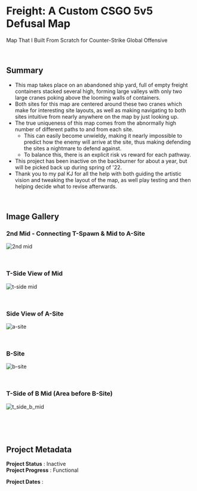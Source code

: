 # Freight: A Custom CSGO 5v5 Defusal Map 
Map That I Built From Scratch for Counter-Strike Global Offensive

<br>

## Summary
 - This map takes place on an abandoned ship yard, full of empty freight containers stacked several high, forming large valleys with only two large cranes poking above the looming walls of containers.  
 - Both sites for this map are centered around these two cranes which make for interesting site layouts, as well as making navigating to both sites intuitive from nearly anywhere on the map by just looking up. 
 - The true uniqueness of this map comes from the abnormally high number of different paths to and from each site. 
   - This can easily become unwieldy, making it nearly impossible to predict how the enemy will arrive at the site, thus making defending the sites a nightmare to defend against.
   - To balance this, there is an explicit risk vs reward for each pathway.
 - This project has been inactive on the backburner for about a year, but will be picked back up during spring of '22.    
 - Thank you to my pal KJ for all the help with both guiding the artistic vision and tweaking the layout of the map, as well play testing and then helping decide what to revise afterwards.
<br>

## Image Gallery

### 2nd Mid - Connecting T-Spawn & Mid to A-Site
![2nd mid](https://github.com/a-dubs/github-project-template/blob/master/image_gallery/2nd_mid.jpg)

<br>

### T-Side View of Mid 
![t-side mid](https://github.com/a-dubs/github-project-template/blob/master/image_gallery/t_mid.jpg)

<br>

### Side View of A-Site
![a-site](https://github.com/a-dubs/github-project-template/blob/master/image_gallery/a_site.jpg)

<br>

### B-Site 
![b-site](https://github.com/a-dubs/github-project-template/blob/master/image_gallery/b_site.jpg)

<br>

### T-Side of B Mid (Area before B-Site)
![t_side_b_mid](https://github.com/a-dubs/github-project-template/blob/master/image_gallery/t_side_b_mid.jpg)

<br>


<br>

<!-- 
### (This is the image's caption/label)
![(This is the image's alt text)](full_http_path_to_image)
<br> 
-->

<br>

## Project Metadata

**Project Status** : Inactive   
**Project Progress** : Functional

**Project Dates** : 
